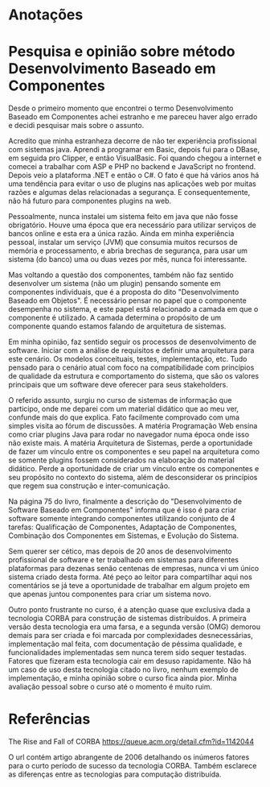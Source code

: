 # Anotações



# Pesquisa e opinião sobre método Desenvolvimento Baseado em Componentes

Desde o primeiro momento que encontrei o termo Desenvolvimento Baseado em Componentes achei estranho e me pareceu haver algo errado e decidi pesquisar mais sobre o assunto. 

Acredito que minha estranheza decorre de não ter experiẽncia profissional com sistemas java. Aprendi a programar em Basic, depois fui para o DBase, em seguida pro Clipper, e então VisualBasic. Foi quando chegou a internet e comecei a trabalhar com ASP e PHP no backend e JavaScript no frontend. Depois veio a plataforma .NET e então o C#. O fato é que há vários anos há uma tendência para evitar o uso de plugins nas aplicações web por muitas razões e algumas delas relacionadas a segurança. E consequentemente, não há futuro para componentes plugins na web.

Pessoalmente, nunca instalei um sistema feito em java que não fosse obrigatório. Houve uma época que era necessário para utilizar serviços de bancos online e esta era a única razão. Ainda em minha experiência pessoal, instalar um serviço (JVM) que consumia muitos recursos de memória e processamento, e abria brechas de segurança, para usar um sistema (do banco) uma ou duas vezes por mês, nunca foi interessante.

Mas voltando a questão dos componentes, também não faz sentido desenvolver um sistema (não um plugin) pensando somente em componentes individuais, que é a proposta do dito "Desenvolvimento Baseado em Objetos". É necessário pensar no papel que o componente desempenha no sistema, e este papel está relacionado a camada em que o componente é utilizado. A camada determina o propósito de um componente quando estamos falando de arquitetura de sistemas.

Em minha opinião, faz sentido seguir os processos de desenvolvimento de software. Iniciar com a análise de requisitos e definir uma arquitetura para este cenário. Os modelos conceituais, testes, implementação, etc. Tudo pensado para o cenário atual com foco na compatibilidade com princípios de qualidade da estrutura e comportamento do sistema, que são os valores principais que um software deve oferecer para seus stakeholders.

O referido assunto, surgiu no curso de sistemas de informação que participo, onde me deparei com um material didático que ao meu ver, confunde mais do que explica. Fato facilmente comprovado com uma simples visita ao fórum de discussões. A matéria Programação Web ensina como criar plugins Java para rodar no navegador numa época onde isso não existe mais. A matéria Arquitetura de Sistemas, perde a oportunidade de fazer um vínculo entre os componentes e seu papel na arquitetura como se somente plugins fossem considerados na elaboração do material didático. Perde a oportunidade de criar um vínculo entre os componentes e seu propósito no contexto do sistema, além de desconsiderar os princípios que regem sua construção e inter-comunicação.

Na página 75 do livro, finalmente a descrição do "Desenvolvimento de Software Baseado em Componentes" informa que é isso é para criar software somente integrando componentes utilizando conjunto de 4 tarefas: Qualificação de Componentes, Adaptação de Componentes, Combinação dos Componentes em Sistemas, e Evolução do Sistema.

Sem querer ser cético, mas depois de 20 anos de desenvolvimento profissional de software e ter trabalhado em sistemas para diferentes plataformas para dezenas senão centenas de empresas, nunca vi um único sistema criado desta forma. Até peço ao leitor para compartilhar aqui nos comentários se já teve a oportunidade de trabalhar em algum projeto em que apenas juntou componentes para criar um sistema novo.

Outro ponto frustrante no curso, é a atenção quase que exclusiva dada a tecnologia CORBA para construção de sistemas distribuídos. A primeira versão desta tecnologia era uma farsa, e a segunda versão (OMG) demorou demais para ser criada e foi marcada por complexidades desnecessárias, implementação mal feita, com documentação de péssima qualidade, e funcionalidades implementadas sem nunca terem sido sequer testadas. Fatores que fizeram esta tecnologia cair em desuso rapidamente. Não há um caso de uso desta tecnologia citado no livro, nenhum exemplo de implementação, e minha opinião sobre o curso fica ainda pior. Minha avaliação pessoal sobre o curso até o momento é muito ruim.



# Referências

The Rise and Fall of CORBA
https://queue.acm.org/detail.cfm?id=1142044

O url contém artigo abrangente de 2006 detalhando os inúmeros fatores para o curto período de sucesso da tecnologia CORBA. Também esclarece as diferenças entre as tecnologias para computação distribuída.